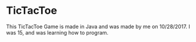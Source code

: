 # TicTacToe
This TicTacToe Game is made in Java and was made by me on 10/28/2017. I was 15, and was learning how to program. 
